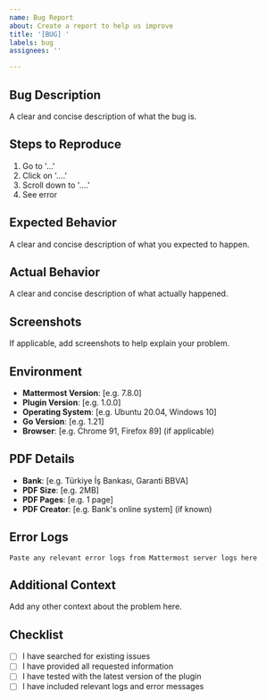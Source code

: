 ```yaml
---
name: Bug Report
about: Create a report to help us improve
title: '[BUG] '
labels: bug
assignees: ''

---
```


## Bug Description
A clear and concise description of what the bug is.

## Steps to Reproduce
1. Go to '...'
2. Click on '....'
3. Scroll down to '....'
4. See error

## Expected Behavior
A clear and concise description of what you expected to happen.

## Actual Behavior
A clear and concise description of what actually happened.

## Screenshots
If applicable, add screenshots to help explain your problem.

## Environment
- **Mattermost Version**: [e.g. 7.8.0]
- **Plugin Version**: [e.g. 1.0.0]
- **Operating System**: [e.g. Ubuntu 20.04, Windows 10]
- **Go Version**: [e.g. 1.21]
- **Browser**: [e.g. Chrome 91, Firefox 89] (if applicable)

## PDF Details
- **Bank**: [e.g. Türkiye İş Bankası, Garanti BBVA]
- **PDF Size**: [e.g. 2MB]
- **PDF Pages**: [e.g. 1 page]
- **PDF Creator**: [e.g. Bank's online system] (if known)

## Error Logs
```
Paste any relevant error logs from Mattermost server logs here
```

## Additional Context
Add any other context about the problem here.

## Checklist
- [ ] I have searched for existing issues
- [ ] I have provided all requested information
- [ ] I have tested with the latest version of the plugin
- [ ] I have included relevant logs and error messages
